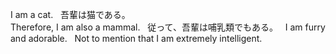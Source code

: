 I am a cat.  
吾輩は猫である。  
Therefore, I am also a mammal.  
従って、吾輩は哺乳類でもある。   
I am furry and adorable.  
Not to mention that I am extremely intelligent.  